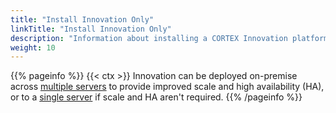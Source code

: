 ```yaml
---
title: "Install Innovation Only"
linkTitle: "Install Innovation Only"
description: "Information about installing a CORTEX Innovation platform."
weight: 10
---
```


{{% pageinfo %}}
{{< ctx >}} Innovation can be deployed on-premise across [multiple servers](multiple-server-with-ha) to provide improved scale and high availability (HA), or to a [single server](single-server-without-ha) if scale and HA aren't required.
{{% /pageinfo %}}
